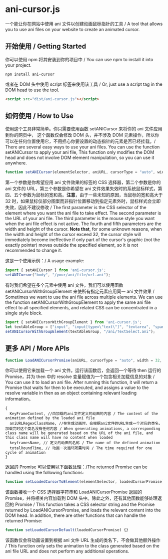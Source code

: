 # ani-cursor.js
一个能让你在网站中使用 ani 文件以创建动画鼠标指针的工具 / A tool that allows you to use ani files on your website to create an animated cursor.

## 开始使用 / Getting Started

你可以使用 npm 将其安装到你的项目中 / You can use npm to install it into your project.
```
npm install ani-cursor
```

或者在 DOM 头中使用 script 标签来使用该工具 / Or, just use a script tag in the DOM head to use the tool.

```html
<script src="dist/ani-cursor.js"></script>
```
## 如何使用 / How to Use
使用这个工具非常简单。你只需要使用函数 setANICursor 来将你的 ani 文件应用到你的网页中， 这个函数仅会修改 DOM 头，并不涉及 DOM 元素操作，所以你可以在任何位置使用它，不用担心你要设置的动态指针的元素是否已经挂载。/ There are several easy ways to use your ani files. You can use the function setANICursor to apply your ani file, This function only modifies the DOM head and does not involve DOM element manipulation, so you can use it anywhere.
```javascript
function setANICursor(elementSelector, aniURL, cursorType = "auto", width = 32, height = 32) {}
```
第一个参数是你希望应用 ani 文件效果的标签的 CSS 选择器，第二个参数是你的 ani 文件的 URL，第三个参数是你希望在 ani 文件效果失效时的系统鼠标样式，第四、五个参数为鼠标的宽和高。**注意**，由于一些未知的原因，当鼠标的宽和高大于 32 时，如果鼠标仅部分图案而非指针位置移动到指定元素外时，鼠标样式会立即失效，因此不建议修改 / The first parameter is the CSS selector of the element where you want the ani file to take effect. The second parameter is the URL of your ani file. The third parameter is the mouse style you want when the ani file effect is not active. The fourth and fifth parameters are the width and height of the cursor. **Note that**, for some unknown reasons, when the width and height of the cursor exceed 32, the cursor style will immediately become ineffective if only part of the cursor's graphic (not the exactly pointer) moves outside the specified element, so it is not recommended to change it.

这是一个使用示例：/ A usage example:
```javascript
import { setANICursor } from 'ani-cursor.js';
setANICursor("body", "/your/ani/file/url.ani");
```
有时我们希望在多个元素中使用 ani 文件，我们可以使用函数 setANICursorWithGroupElement 来使所有指定元素应用同一 ani 文件效果 / Sometimes we want to use the ani file across multiple elements. We can use the function setANICursorWithGroupElement to apply the same ani file effect to all specified elements, and related CSS can be concentrated in a single style block.
```javascript
import { setANICursorWithGroupElement } from 'ani-cursor.js';
let textAbleGroup = ["input", "input[type=\"text\"]", "textarea", "span", "p", "h1", "h2", "h3", "h4", "h5", "h6"];
setANICursorWithGroupElement(textAbleGroup, "/ani/TextSelect.ani");
```
## 更多 API / More APIs
```javascript
function LoadANICursorPromise(aniURL, cursorType = "auto", width = 32, height = 32) {}
```
你可以使用它来加载一个 ani 文件。运行该函数后，会返回一个等待 then 运行的 Promise，并为 then 中的 resolve 变量赋值为一个包含相关加载信息的对象 / You can use it to load an ani file. After running this function, it will return a Promise that waits for then to be executed, and assigns a value to the resolve variable in then as an object containing relevant loading information。
```
{
  KeyFrameContent, //由加载的ani文件定义的动画的内容 / The content of the animation defined by the loaded ani file
  aniURLRegexClassName, //在生成动画时，会根据ani文件的URL生成一个对应的类名，加载完时这个类名没有任何内容 / When generating animations, a corresponding class name will be generated based on the URL of the ani file, and this class name will have no content when loaded
  keyframesName, // 定义的动画的名称 / The name of the defined animation
  totalRoundTime, // 动画一次循环所需时间 / The time required for one cycle of animation
}
```
返回的 Promise 可以使用以下函数处理：/The returned Promise can be handled using the following functions:
```javascript
function setLoadedCursorToElement(elementSelector, loadedCursorPromise) {}
```
该函数接收一个 CSS 选择器字符串和 LoadANICursorPromise 返回的 Promise，并将相关内容加载到 DOM 头中。除此之外，还有其他函数能够处理返回的 Promise / This function takes a CSS selector string and the Promise returned by LoadANICursorPromise, and loads the relevant content into the DOM head. In addition, there are other functions that can handle the returned Promise:
```javascript
function setLoadedCursorDefault(loadedCursorPromise) {}
```
该函数仅会将动画设置到根据 ani 文件 URL 生成的类名下，不会做其他额外操作 / This function only sets the animation to the class generated based on the ani file URL and does not perform any additional operations.
